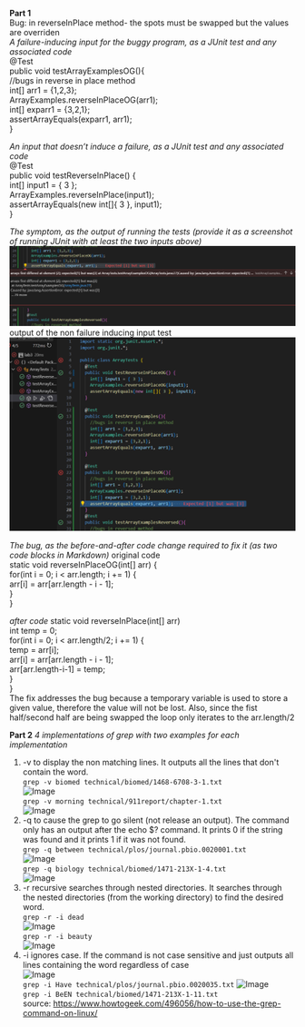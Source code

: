 **Part 1** <br>
Bug: in reverseInPlace method- the spots must be swapped but the values are overriden <br>
*A failure-inducing input for the buggy program, as a JUnit test and any associated code* <br>
  @Test <br>
  public void testArrayExamplesOG(){ <br>
    //bugs in reverse in place method <br>
    int[] arr1 = {1,2,3}; <br>
    ArrayExamples.reverseInPlaceOG(arr1); <br>
    int[] exparr1 = {3,2,1}; <br>
    assertArrayEquals(exparr1, arr1); <br>
  } <br>

*An input that doesn’t induce a failure, as a JUnit test and any associated code <br>*
	@Test <br>
	public void testReverseInPlace() { <br>
    int[] input1 = { 3 }; <br>
    ArrayExamples.reverseInPlace(input1); <br>
    assertArrayEquals(new int[]{ 3 }, input1); <br>
	} <br>

*The symptom, as the output of running the tests (provide it as a screenshot of running JUnit with at least the two inputs above)*
![Image](Lab3_Symptom.png)<br>
output of the non failure inducing input test 
![Image](Lab3_Symptom2.png)<br>


*The bug, as the before-and-after code change required to fix it (as two code blocks in Markdown)*
  original code <br>
  static void reverseInPlaceOG(int[] arr) { <br>
    for(int i = 0; i < arr.length; i += 1) { <br>
      arr[i] = arr[arr.length - i - 1]; <br>
    } <br>
  }<br>

*after code*
  static void reverseInPlace(int[] arr) <br>
    int temp = 0; <br>
    for(int i = 0; i < arr.length/2; i += 1) { <br>
      temp = arr[i]; <br>
      arr[i] = arr[arr.length - i - 1]; <br>
      arr[arr.length-i-1] = temp; <br>
    } <br>
  } <br>
The fix addresses the bug because a temporary variable is used to store a given value, therefore the value will not be lost. Also, since the fist half/second half are being swapped the loop only iterates to the arr.length/2

  **Part 2**
  *4 implementations of grep with two examples for each implementation* <br>
  1.   -v to display the non matching lines. It outputs all the lines that don't contain the word.<br>
 ```grep -v biomed technical/biomed/1468-6708-3-1.txt``` <br>
![Image](Lab3_P2_-v1.png)<br>
```grep -v morning technical/911report/chapter-1.txt``` <br>
![Image](Lab3_P2_-v2.png)<br>
  2. -q to cause the grep to go silent (not release an output). The command only has an output after the echo $? command. It prints 0 if the string was found and it prints 1 if it was not found.<br>
  ```grep -q between technical/plos/journal.pbio.0020001.txt``` <br>
![Image](Lab3_P2_-q1.png)<br>
```grep -q biology technical/biomed/1471-213X-1-4.txt``` <br>
![Image](Lab3_P2_-q2.png)<br>
  3. -r recursive searches through nested directories. It searches through the nested directories (from the working directory) to find the desired word. <br>
```grep -r -i dead``` <br>
![Image](Lab3_P2_-r2.png)<br>
```grep -r -i beauty``` <br>
![Image](Lab3_P2_-r1.png)<br>
  5. -i ignores case. If the command is not case sensitive and just outputs all lines containing the word regardless of case<br>
![Image](Lab3_P2_-i1.png)<br>
```grep -i Have technical/plos/journal.pbio.0020035.txt```
![Image](Lab3_P2_-i2.png)<br>
```grep -i BeEN technical/biomed/1471-213X-1-11.txt``` <br>
source: https://www.howtogeek.com/496056/how-to-use-the-grep-command-on-linux/ 
